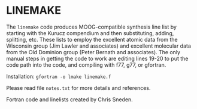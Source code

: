 # LINEMAKE

The `linemake` code produces MOOG-compatible synthesis line list by starting 
with the Kurucz compendium and then substituting, adding, splitting, etc.
These lists to employ the excellent atomic data from the Wisconsin group
(Jim Lawler and associates) and excellent molecular data from the Old
Dominion group (Peter Bernath and associates).  The only manual steps in 
getting the code to work are editing lines 19-20 to put the code path into 
the code, and compiling with f77, g77, or gfortran.

Installation: `gfortran -o lmake linemake.f`

Please read file `notes.txt` for more details and references.

Fortran code and linelists created by Chris Sneden.
